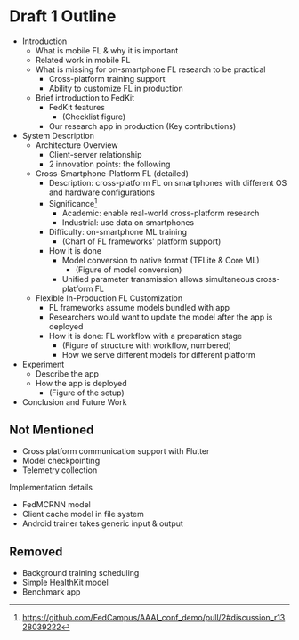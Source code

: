 # Draft 1 Outline

- Introduction
    - What is mobile FL & why it is important
    - Related work in mobile FL
    - What is missing for on-smartphone FL research to be practical
        - Cross-platform training support
        - Ability to customize FL in production
    - Brief introduction to FedKit
        - FedKit features
            - (Checklist figure)
        - Our research app in production (Key contributions)
- System Description
    - Architecture Overview
        - Client-server relationship
        - 2 innovation points: the following
    - Cross-Smartphone-Platform FL (detailed)
        - Description: cross-platform FL on smartphones with different OS and
            hardware configurations
        - Significance[^1]
            - Academic: enable real-world cross-platform research
            - Industrial: use data on smartphones
        - Difficulty: on-smartphone ML training
            - (Chart of FL frameworks' platform support)
        - How it is done
            - Model conversion to native format (TFLite & Core ML)
                - (Figure of model conversion)
            - Unified parameter transmission allows simultaneous
                cross-platform FL
                <!-- TODO: Better naming. -->
    - Flexible In-Production FL Customization
        - FL frameworks assume models bundled with app
        - Researchers would want to update the model after the app is deployed
        - How it is done: FL workflow with a preparation stage
            - (Figure of structure with workflow, numbered)
            - How we serve different models for different platform
- Experiment
    - Describe the app
    - How the app is deployed
        - (Figure of the setup)
- Conclusion and Future Work

## Not Mentioned

- Cross platform communication support with Flutter
- Model checkpointing
- Telemetry collection

Implementation details

- FedMCRNN model
- Client cache model in file system
- Android trainer takes generic input & output

## Removed

- Background training scheduling
- Simple HealthKit model
- Benchmark app

[^1]: <https://github.com/FedCampus/AAAI_conf_demo/pull/2#discussion_r1328039222>
